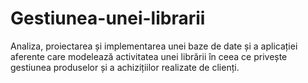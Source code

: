# Gestiunea-unei-librarii
Analiza, proiectarea și implementarea unei baze de date și a aplicației aferente care modelează activitatea unei librării în ceea ce privește gestiunea produselor și a achizițiilor realizate de clienți.
